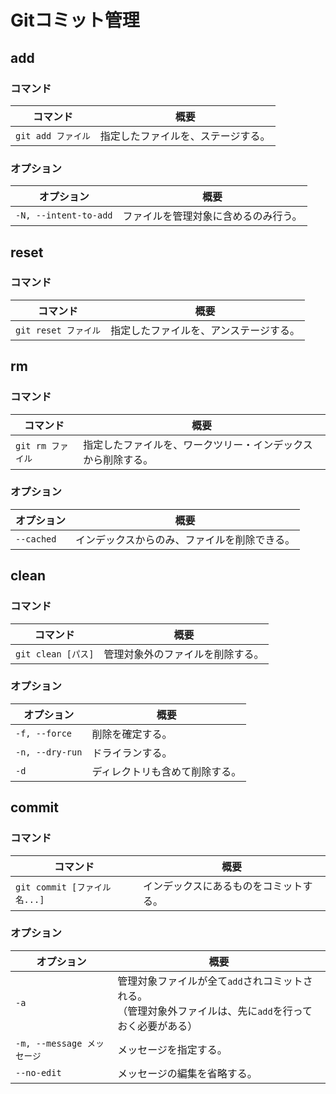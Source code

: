 # Gitコミット管理

## add

### コマンド

| コマンド           | 概要                               |
| ------------------ | ---------------------------------- |
| `git add ファイル` | 指定したファイルを、ステージする。 |

### オプション

| オプション            | 概要                                 |
| --------------------- | ------------------------------------ |
| `-N, --intent-to-add` | ファイルを管理対象に含めるのみ行う。 |

## reset

### コマンド

| コマンド             | 概要                                   |
| -------------------- | -------------------------------------- |
| `git reset ファイル` | 指定したファイルを、アンステージする。 |

## rm

### コマンド

| コマンド          | 概要                                                         |
| ----------------- | ------------------------------------------------------------ |
| `git rm ファイル` | 指定したファイルを、ワークツリー・インデックスから削除する。 |

### オプション

| オプション | 概要                                         |
| ---------- | -------------------------------------------- |
| `--cached` | インデックスからのみ、ファイルを削除できる。 |

## clean

### コマンド

| コマンド           | 概要                             |
| ------------------ | -------------------------------- |
| `git clean [パス]` | 管理対象外のファイルを削除する。 |

### オプション

| オプション      | 概要                           |
| --------------- | ------------------------------ |
| `-f, --force`   | 削除を確定する。               |
| `-n, --dry-run` | ドライランする。               |
| `-d`            | ディレクトリも含めて削除する。 |

## commit

### コマンド

| コマンド                     | 概要                                   |
| ---------------------------- | -------------------------------------- |
| `git commit [ファイル名...]` | インデックスにあるものをコミットする。 |

### オプション

| オプション                 | 概要                                                         |
| -------------------------- | ------------------------------------------------------------ |
| `-a`                       | 管理対象ファイルが全て`add`されコミットされる。<br/>（管理対象外ファイルは、先に`add`を行っておく必要がある） |
| `-m, --message メッセージ` | メッセージを指定する。                                       |
| `--no-edit`                | メッセージの編集を省略する。                                 |
